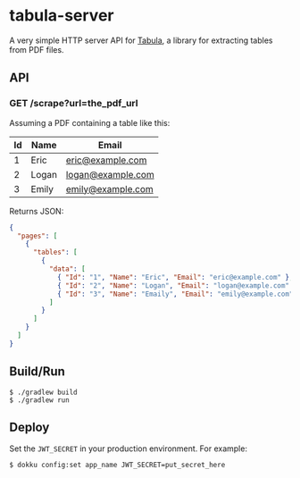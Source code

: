 # tabula-server

A very simple HTTP server API for [Tabula](https://github.com/tabulapdf/tabula-java/),
a library for extracting tables from PDF files.

## API

### GET /scrape?url=the_pdf_url

Assuming a PDF containing a table like this:

| Id | Name  | Email
|----|-------|-------------------|
| 1  | Eric  | eric@example.com  |
| 2  | Logan | logan@example.com |
| 3  | Emily | emily@example.com |

Returns JSON:

```json
{
  "pages": [
    {
      "tables": [
        {
          "data": [
            { "Id": "1", "Name": "Eric", "Email": "eric@example.com" },
            { "Id": "2", "Name": "Logan", "Email": "logan@example.com" },
            { "Id": "3", "Name": "Emaily", "Email": "emily@example.com" },
          ]
        }
      ]
    }
  ]
}
```

## Build/Run

```
$ ./gradlew build
$ ./gradlew run
```

## Deploy

Set the `JWT_SECRET` in your production environment. For example:

```
$ dokku config:set app_name JWT_SECRET=put_secret_here
```